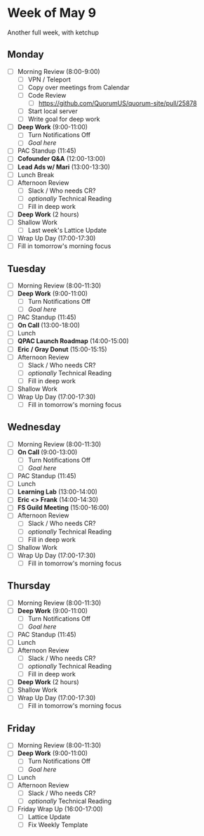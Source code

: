 # Week of May 9
Another full week, with ketchup

## Monday
- [ ] Morning Review (8:00-9:00)
	- [ ] VPN / Teleport
	- [ ] Copy over meetings from Calendar
	- [ ] Code Review
		- [ ] https://github.com/QuorumUS/quorum-site/pull/25878
	- [ ] Start local server
	- [ ] Write goal for deep work
- [ ] **Deep Work** (9:00-11:00)
	- [ ] Turn Notifications Off
	- [ ] *Goal here*
- [ ] PAC Standup (11:45)
- [ ] **Cofounder Q&A** (12:00-13:00)
- [ ] **Lead Ads w/ Mari** (13:00-13:30)
- [ ] Lunch Break
- [ ] Afternoon Review
	- [ ] Slack / Who needs CR?
	- [ ] *optionally* Technical Reading
	- [ ] Fill in deep work
- [ ] **Deep Work** (2 hours)
- [ ] Shallow Work
	- [ ] Last week's Lattice Update
- [ ] Wrap Up Day (17:00-17:30)
- [ ] Fill in tomorrow's morning focus

## Tuesday
- [ ] Morning Review (8:00-11:30)
- [ ] **Deep Work** (9:00-11:00)
	- [ ] Turn Notifications Off
	 - [ ] *Goal here*
 - [ ] PAC Standup (11:45)
 - [ ] **On Call** (13:00-18:00)
 - [ ] Lunch
 - [ ] **QPAC Launch Roadmap** (14:00-15:00)
 - [ ] **Eric / Gray Donut** (15:00-15:15)
 - [ ] Afternoon Review
	 - [ ] Slack / Who needs CR?
	 - [ ] *optionally* Technical Reading
	 - [ ] Fill in deep work
 - [ ] Shallow Work
 - [ ] Wrap Up Day (17:00-17:30)
	 - [ ] Fill in tomorrow's morning focus

## Wednesday
 - [ ] Morning Review (8:00-11:30)
 - [ ] **On Call** (9:00-13:00)
	 - [ ] Turn Notifications Off
	 - [ ] *Goal here*
 - [ ] PAC Standup (11:45)
 - [ ] Lunch
 - [ ] **Learning Lab** (13:00-14:00)
 - [ ] **Eric <> Frank** (14:00-14:30)
 - [ ] **FS Guild Meeting** (15:00-16:00)
 - [ ] Afternoon Review
	 - [ ] Slack / Who needs CR?
	 - [ ] *optionally* Technical Reading
	 - [ ] Fill in deep work
 - [ ] Shallow Work
 - [ ] Wrap Up Day (17:00-17:30)
	 - [ ] Fill in tomorrow's morning focus

## Thursday
 - [ ] Morning Review (8:00-11:30)
 - [ ] **Deep Work** (9:00-11:00)
	 - [ ] Turn Notifications Off
	 - [ ] *Goal here*
 - [ ] PAC Standup (11:45)
 - [ ] Lunch
 - [ ] Afternoon Review
	 - [ ] Slack / Who needs CR?
	 - [ ] *optionally* Technical Reading
	 - [ ] Fill in deep work
 - [ ] **Deep Work** (2 hours)
 - [ ] Shallow Work
 - [ ] Wrap Up Day (17:00-17:30)
	 - [ ] Fill in tomorrow's morning focus

## Friday
 - [ ] Morning Review (8:00-11:30)
 - [ ] **Deep Work** (9:00-11:00)
	 - [ ] Turn Notifications Off
	 - [ ] *Goal here*
 - [ ] Lunch
 - [ ] Afternoon Review
	 - [ ] Slack / Who needs CR?
	 - [ ] *optionally* Technical Reading
 - [ ] Friday Wrap Up (16:00-17:00)
	 - [ ] Lattice Update
	 - [ ] Fix Weekly Template
